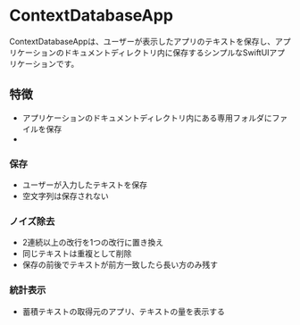 # ContextDatabaseApp

ContextDatabaseAppは、ユーザーが表示したアプリのテキストを保存し、アプリケーションのドキュメントディレクトリ内に保存するシンプルなSwiftUIアプリケーションです。

## 特徴

- アプリケーションのドキュメントディレクトリ内にある専用フォルダにファイルを保存
- 
### 保存
- ユーザーが入力したテキストを保存
- 空文字列は保存されない

### ノイズ除去
- 2連続以上の改行を1つの改行に置き換え
- 同じテキストは重複として削除
- 保存の前後でテキストが前方一致したら長い方のみ残す

### 統計表示
- 蓄積テキストの取得元のアプリ、テキストの量を表示する
